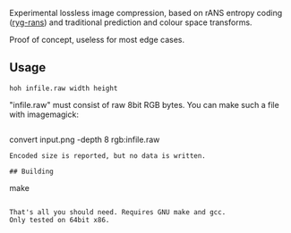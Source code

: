 Experimental lossless image compression, based on rANS entropy coding ([ryg-rans](https://github.com/rygorous/ryg_rans)) and traditional prediction and colour space transforms.

Proof of concept, useless for most edge cases.

## Usage

```
hoh infile.raw width height
```
"infile.raw" must consist of raw 8bit RGB bytes.
You can make such a file with imagemagick:
```
```
convert input.png -depth 8 rgb:infile.raw
```
Encoded size is reported, but no data is written.

## Building

```
make
```

That's all you should need. Requires GNU make and gcc.
Only tested on 64bit x86.
